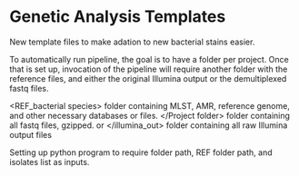 # Genetic Analysis Templates
New template files to make adation to new bacterial stains easier.

To automatically run pipeline, the goal is to have a folder per project. Once that is set up, invocation of the pipeline will require another folder with the reference files, and either the original Illumina output or the demultiplexed fastq files.

<REF_bacterial species>
  folder containing MLST, AMR, reference genome, and other necessary databases or files.
</Project folder>
  </fastq>
    folder containing all fastq files, gzipped.
  or
  </illumina_out>
    folder containing all raw Illumina output files
 
 Setting up python program to require folder path, REF folder path, and isolates list as inputs.
